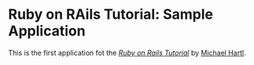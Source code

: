 # Ruby on RAils Tutorial: Sample Application

This is the first application fot the 
[*Ruby on Rails Tutorial*](http://railstutorial.jp/) 
by [Michael Hartl](http://michaelhartl.com).
